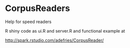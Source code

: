 CorpusReaders
=============

Help for speed readers

R shiny code as ui.R and server.R and functional example at 

http://spark.rstudio.com/adefries/CorpusReader/

